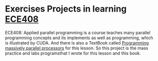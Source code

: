 # Exercises Projects in learning [ECE408](https://wiki.illinois.edu/wiki/display/ECE408/Class+Schedule)
ECE408: Applied parallel programming is a course teaches many parallel programming concepts and its implements as well as programming, which is illustrated by CUDA. And there is also a TextBook called [Programming massively parallel processors](https://www.elsevier.com/books/programming-massively-parallel-processors/hwu/978-0-323-91231-0) for this lesson. So this project is the mass practice and labs programsthat I wrote for this lesson and this book.



